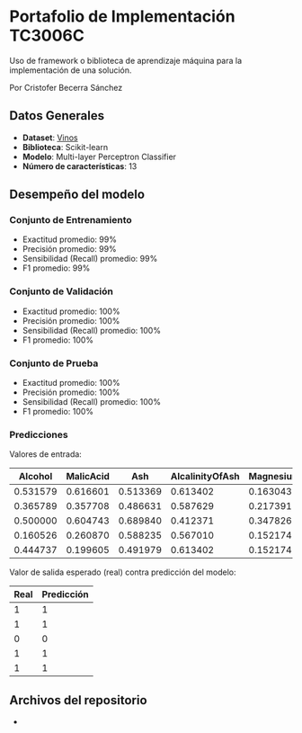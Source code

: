 # Portafolio de Implementación TC3006C

Uso de framework o biblioteca de aprendizaje máquina para la implementación de una solución.

Por Cristofer Becerra Sánchez
## Datos Generales

- **Dataset**: [Vinos](https://github.com/crisb-7/Evidencia02-WineClassification/blob/bc502b04605e2fd18f3e6b1e3b637e2ea3dc2156/wine.data)
- **Biblioteca**: Scikit-learn
- **Modelo**: Multi-layer Perceptron Classifier
- **Número de características**: 13

## Desempeño del modelo

### Conjunto de Entrenamiento

- Exactitud promedio: 99%
- Precisión promedio: 99%
- Sensibilidad (Recall) promedio: 99%
- F1 promedio: 99%

### Conjunto de Validación

- Exactitud promedio: 100%
- Precisión promedio: 100%
- Sensibilidad (Recall) promedio: 100%
- F1 promedio: 100%

### Conjunto de Prueba
- Exactitud promedio: 100%
- Precisión promedio: 100%
- Sensibilidad (Recall) promedio: 100%
- F1 promedio: 100%

### Predicciones

Valores de entrada:

| Alcohol	| MalicAcid | Ash | AlcalinityOfAsh | Magnesium |	TotalPhenols |	Flavanoids |	NonflavanoidPhenols |	Proanthocyanins |	ColorIntensity |	Hue |	OD280/OD315 | Proline |
| ------- | --------- | --- | --------------- | --------- | ------------ | ----------- | -------------------- | --------------- | -------------- | ---- | ----------- | ------- |
| 0.531579 |	0.616601 |	0.513369 |	0.613402 |	0.163043 |	0.231034 |	0.263713 |	0.905660 |	0.381703 |	0.300341 |	0.292683 |	0.271062 |	0.169044 |
| 0.365789 |	0.357708 |	0.486631 |	0.587629 |	0.217391 |	0.241379 |	0.316456 |	1.000000 |	0.318612 |	0.121160 |	0.308943 |	0.743590 |	0.026391 |
| 0.500000 |	0.604743 |	0.689840 |	0.412371 |	0.347826 |	0.493103 |	0.436709 |	0.226415 |	0.495268 |	0.274744 |	0.447154 |	0.824176 |	0.350927 |
| 0.160526 |	0.260870 |	0.588235 | 0.567010	| 0.152174 |	0.334483 |	0.284810 |	0.660377 |	0.296530 |	0.129693 |	0.422764 |	0.542125 | 0.286733 |
| 0.444737 |	0.199605 |	0.491979 |	0.613402 |	0.152174 |	0.137931 |	0.299578 |	0.660377 |	0.384858 |	0.172355 |	0.325203 |	0.421245 |	0.149786 |

Valor de salida esperado (real) contra predicción del modelo:

| Real | Predicción |
| ---- | ---------- |
|	1 |	1 |
| 1 |	1 |
| 0 |	0 |
|	1 |	1 |
| 1 |	1 |

## Archivos del repositorio

- 

